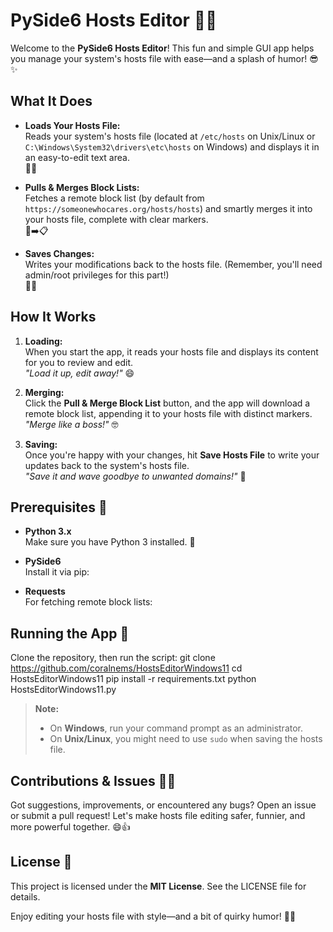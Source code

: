 # PySide6 Hosts Editor 🚀🐍

Welcome to the __PySide6 Hosts Editor__! This fun and simple GUI app helps you manage your system's hosts file with ease—and a splash of humor! 😎✨

## What It Does

- __Loads Your Hosts File:__  
  Reads your system's hosts file (located at `/etc/hosts` on Unix/Linux or `C:\Windows\System32\drivers\etc\hosts` on Windows) and displays it in an easy-to-edit text area.  
  📄👀

- __Pulls & Merges Block Lists:__  
  Fetches a remote block list (by default from `https://someonewhocares.org/hosts/hosts`) and smartly merges it into your hosts file, complete with clear markers.  
  🤖➡️📋

- __Saves Changes:__  
  Writes your modifications back to the hosts file. (Remember, you'll need admin/root privileges for this part!)  
  💾🔐

## How It Works

1. __Loading:__  
   When you start the app, it reads your hosts file and displays its content for you to review and edit.  
   _"Load it up, edit away!"_ 😄

2. __Merging:__  
   Click the __Pull & Merge Block List__ button, and the app will download a remote block list, appending it to your hosts file with distinct markers.  
   _"Merge like a boss!"_ 🤓

3. __Saving:__  
   Once you're happy with your changes, hit __Save Hosts File__ to write your updates back to the system's hosts file.  
   _"Save it and wave goodbye to unwanted domains!"_ 🎉

## Prerequisites 🚦

- __Python 3.x__  
  Make sure you have Python 3 installed. 🐍

- __PySide6__  
  Install it via pip:

  
- __Requests__  
For fetching remote block lists:  


## Running the App 🚀

Clone the repository, then run the script:
git clone https://github.com/coralnems/HostsEditorWindows11
cd HostsEditorWindows11
pip install -r requirements.txt 
python HostsEditorWindows11.py

> __Note:__  
> - On __Windows__, run your command prompt as an administrator.  
> - On __Unix/Linux__, you might need to use `sudo` when saving the hosts file.

## Contributions & Issues 🤝🐛

Got suggestions, improvements, or encountered any bugs? Open an issue or submit a pull request! Let's make hosts file editing safer, funnier, and more powerful together. 😄👍

## License 📜

This project is licensed under the __MIT License__. See the LICENSE file for details.

Enjoy editing your hosts file with style—and a bit of quirky humor! 🎉😎


